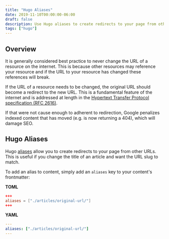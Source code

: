 ```yaml
---
title: "Hugo Aliases"
date: 2019-11-10T00:00:00-06:00
draft: false
description: Use Hugo aliases to create redirects to your page from other URLs.
tags: ["hugo"]
---
```


## Overview
It is generally considered best practice to never change the URL of a resource on the internet. This is because other resources may reference your resource and if the URL to your resource has changed these references will break.

If the URL of a resource needs to be changed, the original URL should become a redirect to the new URL. This is a fundamental feature of the internet and is addressed at length in the [Hypertext Transfer Protocol specification (RFC 2616)](https://tools.ietf.org/html/rfc2616#section-10.3).

If that were not cause enough to adherent to redirection, Google penalizes indexed content that has moved (e.g. is now returning a 404), which will damage SEO.

## Hugo Aliases
Hugo [aliases](https://gohugo.io/content-management/urls/#aliases) allow you to create redirects to your page from other URLs. This is useful if you change the title of an article and want the URL slug to match.

To add an alias to content, simply add an `aliases` key to your content's frontmatter:

**TOML**

```toml
+++
aliases = ["./articles/original-url/"]
+++
```

**YAML**

```yaml
---
aliases: ["./articles/original-url/"]
---
```
